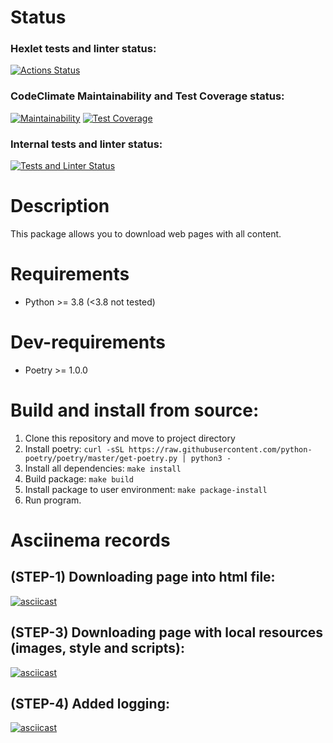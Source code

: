 # Status
### Hexlet tests and linter status:
[![Actions Status](https://github.com/Ky3mu40FF/python-project-51/workflows/hexlet-check/badge.svg)](https://github.com/Ky3mu40FF/python-project-51/actions)
### CodeClimate Maintainability and Test Coverage status:
[![Maintainability](https://api.codeclimate.com/v1/badges/444837cb45e2995a96a5/maintainability)](https://codeclimate.com/github/Ky3mu40FF/python-project-51/maintainability)
[![Test Coverage](https://api.codeclimate.com/v1/badges/444837cb45e2995a96a5/test_coverage)](https://codeclimate.com/github/Ky3mu40FF/python-project-51/test_coverage)
### Internal tests and linter status:
[![Tests and Linter Status](https://github.com/Ky3mu40FF/python-project-51/workflows/code-check/badge.svg)](https://github.com/Ky3mu40FF/python-project-51/actions)

# Description
This package allows you to download web pages with all content.

# Requirements
- Python >= 3.8 (<3.8 not tested)

# Dev-requirements
- Poetry >= 1.0.0

# Build and install from source:
1. Clone this repository and move to project directory
2. Install poetry: `curl -sSL https://raw.githubusercontent.com/python-poetry/poetry/master/get-poetry.py | python3 -`
3. Install all dependencies: `make install`
4. Build package: `make build`
5. Install package to user environment: `make package-install`
6. Run program.

# Asciinema records
## (STEP-1) Downloading page into html file:
[![asciicast](https://asciinema.org/a/KIwihECZef65WbDywv1dyezhB.svg)](https://asciinema.org/a/KIwihECZef65WbDywv1dyezhB)
## (STEP-3) Downloading page with local resources (images, style and scripts):
[![asciicast](https://asciinema.org/a/6vV0nkD4nwwkgj8jBnyYiaKn5.svg)](https://asciinema.org/a/6vV0nkD4nwwkgj8jBnyYiaKn5)
## (STEP-4) Added logging:
[![asciicast](https://asciinema.org/a/EpspsajEtDgzt5mvhIyYXovED.svg)](https://asciinema.org/a/EpspsajEtDgzt5mvhIyYXovED)
